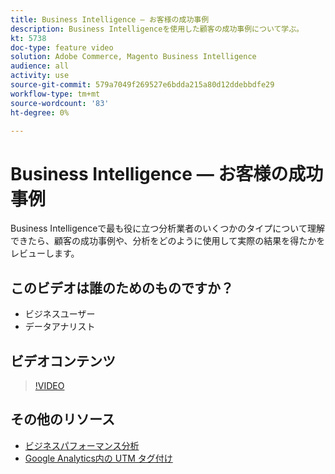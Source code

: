 ```yaml
---
title: Business Intelligence — お客様の成功事例
description: Business Intelligenceを使用した顧客の成功事例について学ぶ。
kt: 5738
doc-type: feature video
solution: Adobe Commerce, Magento Business Intelligence
audience: all
activity: use
source-git-commit: 579a7049f269527e6bdda215a80d12ddebbdfe29
workflow-type: tm+mt
source-wordcount: '83'
ht-degree: 0%

---
```



# Business Intelligence — お客様の成功事例

Business Intelligenceで最も役に立つ分析業者のいくつかのタイプについて理解できたら、顧客の成功事例や、分析をどのように使用して実際の結果を得たかをレビューします。

## このビデオは誰のためのものですか？

- ビジネスユーザー
- データアナリスト

## ビデオコンテンツ

>[!VIDEO](https://video.tv.adobe.com/v/35992?quality=12&learn=on)

## その他のリソース

- [ビジネスパフォーマンス分析](https://docs.magento.com/mbi/data-analyst/analysis/bus-perf-analysis.html)
- [Google Analytics内の UTM タグ付け](https://docs.magento.com/mbi/best-practices/utm-tagging-google.html)
